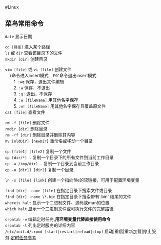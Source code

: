 #Linux  
## 菜鸟常用命令  
`date` 显示日期  

`cd [路径]` 进入某个路径   
`ls` 或 `dir` 查看该目录下的文件  
`mkdir [dir]` 创建目录  

`vim [file]` 或 `vi [file]` 创建文件  
　`i`命令进入insert模式　`ESC`命令退出insert模式  
　　1. `:wq` 保存，退出文件编辑  
　　2. `:w` 保存，不退出  
　　3. `:q!` 退出，不保存  
　　4. `:w [fileName]` 用其他名字保存  
　　5. `:w! [fileName]` 用其他名字保存且覆盖原文件  
`cat [file]` 查看文件  

`rm -f [file]` 删除文件  
`rmdir [dir]` 删除目录  
`rm -rf [dir]` 删除目录并删除其内容  
`mv [oldDir] [newDir]` 重命名或移动一个目录  

`cp [file1] [file2]` 复制一个文件  
`cp [dir/*] .` 复制一个目录下的所有文件到当前工作目录  
`cp -a /tmp/dir1 .` 复制一个目录到当前工作目录  
`cp -a [dir1] [dir2]` 复制一个目录  
  
`ln -s [file] [link]`   创建一个指向file的软链接，可用于配置环境变量  
  
`find [dir] -name [file]` 在指定目录下搜索文件或目录    
`find [dir] -name \*.bin` 在指定目录下搜索带有'.bin' 结尾的文件  
`whereis halt` 显示一个二进制文件、源码或man的位置   
`which halt` 显示一个二进制文件或可执行文件的完整路径  
  
`crontab -e` 编辑定时任务,**用环境变量代替直接使用命令**  
`crontab -l` 列出定时服务的详细内容  
`/etc/init.d/crond [start|restart|reload|stop]` 启动|重启|重新加载|停止服务
[定时任务参考](http://www.blogjava.net/freeman1984/archive/2010/09/23/332715.html)